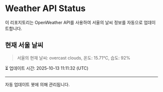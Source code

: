 
# Weather API Status

이 리포지토리는 OpenWeather API를 사용하여 서울의 날씨 정보를 자동으로 업데이트합니다.

## 현재 서울 날씨
> 서울의 현재 날씨: overcast clouds, 온도: 15.71°C, 습도: 92%

⏳ 업데이트 시간: 2025-10-13 11:11:32 (UTC)

---
자동 업데이트 봇에 의해 관리됩니다.
